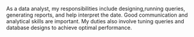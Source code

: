 As a data analyst, my responsibilities include designing,running queries, generating reports, and help interpret the date. Good communication and analytical skills are important. My duties also involve tuning queries and database designs to achieve optimal performance.
